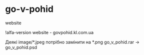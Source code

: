 # go-v-pohid
website

!alfa-version website - govpohid.kl.com.ua

Деякі image/*.jpeg потрібно замінити на *.png
go_v_pohid.rar -> go_v_pohid.psd
